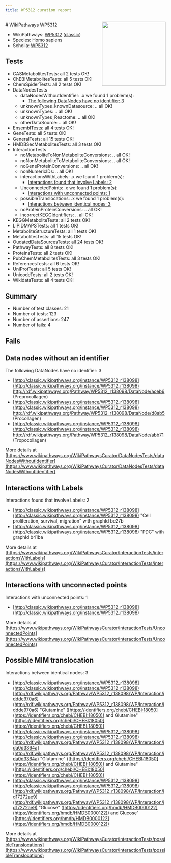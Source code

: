 ```yaml
---
title: WP5312 curation report
---
```


<img style="float: right; width: 200px" src="https://upload.wikimedia.org/wikipedia/commons/thumb/8/83/Wplogo_with_text_500.png/640px-Wplogo_with_text_500.png" />
# WikiPathways WP5312

* WikiPathways: [WP5312](https://wikipathways.org/pathways/WP5312) ([classic](https://classic.wikipathways.org/instance/WP5312))
* Species: Homo sapiens
* Scholia: [WP5312](https://scholia.toolforge.org/wikipathways/WP5312)
## Tests
* CASMetabolitesTests: all 2 tests OK!
* ChEBIMetabolitesTests: all 5 tests OK!
* ChemSpiderTests: all 2 tests OK!
* DataNodesTests
    * dataNodesWithoutIdentifier: .x we found 1 problem(s):
        * [The following DataNodes have no identifier: 3](#d2d32fa2)
    * unknownTypes_knownDatasource: .. all OK!
    * unknownTypes: .. all OK!
    * unknownTypes_Reactome: .. all OK!
    * otherDataSource: .. all OK!
* EnsemblTests: all 4 tests OK!
* GeneTests: all 5 tests OK!
* GeneralTests: all 15 tests OK!
* HMDBSecMetabolitesTests: all 3 tests OK!
* InteractionTests
    * noMetaboliteToNonMetaboliteConversions: .. all OK!
    * noNonMetaboliteToMetaboliteConversions: .. all OK!
    * noGeneProteinConversions: .. all OK!
    * nonNumericIDs: .. all OK!
    * interactionsWithLabels: .x we found 1 problem(s):
        * [Interactions found that involve Labels: 2](#630d2679)
    * UnconnectedPoints: .x we found 1 problem(s):
        * [Interactions with unconnected points: 1](#35a61ad9)
    * possibleTranslocations: .x we found 1 problem(s):
        * [Interactions between identical nodes: 3](#1c118208)
    * noProteinProteinConversions: .. all OK!
    * incorrectKEGGIdentifiers: .. all OK!
* KEGGMetaboliteTests: all 2 tests OK!
* LIPIDMAPSTests: all 1 tests OK!
* MetaboliteStructureTests: all 1 tests OK!
* MetabolitesTests: all 15 tests OK!
* OudatedDataSourcesTests: all 24 tests OK!
* PathwayTests: all 8 tests OK!
* ProteinsTests: all 2 tests OK!
* PubChemMetabolitesTests: all 3 tests OK!
* ReferencesTests: all 6 tests OK!
* UniProtTests: all 5 tests OK!
* UnicodeTests: all 2 tests OK!
* WikidataTests: all 4 tests OK!


## Summary

* Number of test classes: 21
* Number of tests: 123
* Number of assertions: 247
* Number of fails: 4

## Fails

<a name="d2d32fa2" />

## Data nodes without an identifier

The following DataNodes have no identifier: 3

* [http://classic.wikipathways.org/instance/WP5312_r138098](http://classic.wikipathways.org/instance/WP5312_r138098) http://rdf.wikipathways.org/Pathway/WP5312_r138098/DataNode/aceb6 (Preprocollagen)
* [http://classic.wikipathways.org/instance/WP5312_r138098](http://classic.wikipathways.org/instance/WP5312_r138098) http://rdf.wikipathways.org/Pathway/WP5312_r138098/DataNode/d8ab5 (Procollagen)
* [http://classic.wikipathways.org/instance/WP5312_r138098](http://classic.wikipathways.org/instance/WP5312_r138098) http://rdf.wikipathways.org/Pathway/WP5312_r138098/DataNode/abb71 (Tropocollagen)


More details at [https://www.wikipathways.org/WikiPathwaysCurator/DataNodesTests/dataNodesWithoutIdentifier](https://www.wikipathways.org/WikiPathwaysCurator/DataNodesTests/dataNodesWithoutIdentifier)

<a name="630d2679" />

## Interactions with Labels

Interactions found that involve Labels: 2

* [http://classic.wikipathways.org/instance/WP5312_r138098](http://classic.wikipathways.org/instance/WP5312_r138098) "Cell proliferation,
survival, migration" with graphId be27b
* [http://classic.wikipathways.org/instance/WP5312_r138098](http://classic.wikipathways.org/instance/WP5312_r138098) "PDC" with graphId b41ba


More details at [https://www.wikipathways.org/WikiPathwaysCurator/InteractionTests/interactionsWithLabels](https://www.wikipathways.org/WikiPathwaysCurator/InteractionTests/interactionsWithLabels)

<a name="35a61ad9" />

## Interactions with unconnected points

Interactions with unconnected points: 1

* [http://classic.wikipathways.org/instance/WP5312_r138098](http://classic.wikipathways.org/instance/WP5312_r138098)


More details at [https://www.wikipathways.org/WikiPathwaysCurator/InteractionTests/UnconnectedPoints](https://www.wikipathways.org/WikiPathwaysCurator/InteractionTests/UnconnectedPoints)

<a name="1c118208" />

## Possible MIM translocation

Interactions between identical nodes: 3

* [http://classic.wikipathways.org/instance/WP5312_r138098](http://classic.wikipathways.org/instance/WP5312_r138098) [http://rdf.wikipathways.org/Pathway/WP5312_r138098/WP/Interaction/iddde970a6](http://rdf.wikipathways.org/Pathway/WP5312_r138098/WP/Interaction/iddde970a6) "Glutamine" ([https://identifiers.org/chebi/CHEBI:18050](https://identifiers.org/chebi/CHEBI:18050)) and 
Glutamine" ([https://identifiers.org/chebi/CHEBI:18050](https://identifiers.org/chebi/CHEBI:18050))
* [http://classic.wikipathways.org/instance/WP5312_r138098](http://classic.wikipathways.org/instance/WP5312_r138098) [http://rdf.wikipathways.org/Pathway/WP5312_r138098/WP/Interaction/ida0d3364a](http://rdf.wikipathways.org/Pathway/WP5312_r138098/WP/Interaction/ida0d3364a) "Glutamine" ([https://identifiers.org/chebi/CHEBI:18050](https://identifiers.org/chebi/CHEBI:18050)) and 
Glutamine" ([https://identifiers.org/chebi/CHEBI:18050](https://identifiers.org/chebi/CHEBI:18050))
* [http://classic.wikipathways.org/instance/WP5312_r138098](http://classic.wikipathways.org/instance/WP5312_r138098) [http://rdf.wikipathways.org/Pathway/WP5312_r138098/WP/Interaction/id17272ae9](http://rdf.wikipathways.org/Pathway/WP5312_r138098/WP/Interaction/id17272ae9) "Glucose" ([https://identifiers.org/hmdb/HMDB0000122](https://identifiers.org/hmdb/HMDB0000122)) and 
Glucose" ([https://identifiers.org/hmdb/HMDB0000122](https://identifiers.org/hmdb/HMDB0000122))


More details at [https://www.wikipathways.org/WikiPathwaysCurator/InteractionTests/possibleTranslocations](https://www.wikipathways.org/WikiPathwaysCurator/InteractionTests/possibleTranslocations)

